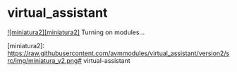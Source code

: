 # virtual_assistant
[![miniatura2][miniatura2]](https://youtu.be/Cr9O31eqXuA)
Turning on modules...

[miniatura2]: https://raw.githubusercontent.com/avmmodules/virtual_assistant/version2/src/img/miniatura_v2.png# virtual-assistant
